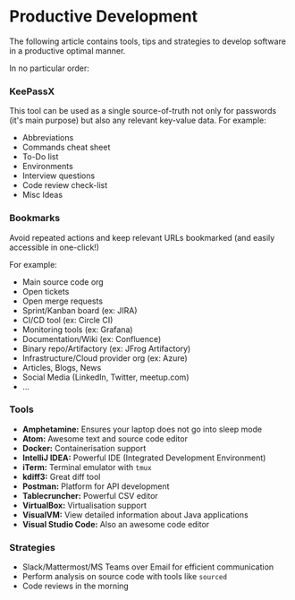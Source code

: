 # Productive Development

The following article contains tools, tips and strategies to develop software in a productive optimal manner.

In no particular order:

### KeePassX

This tool can be used as a single source-of-truth not only for passwords (it's main purpose) but also any relevant key-value data.
For example:
 * Abbreviations
 * Commands cheat sheet
 * To-Do list
 * Environments
 * Interview questions
 * Code review check-list
 * Misc Ideas

### Bookmarks

Avoid repeated actions and keep relevant URLs bookmarked (and easily accessible in one-click!)

For example:
* Main source code org
* Open tickets
* Open merge requests
* Sprint/Kanban board (ex: JIRA)
* CI/CD tool (ex: Circle CI)
* Monitoring tools (ex: Grafana)
* Documentation/Wiki (ex: Confluence)
* Binary repo/Artifactory (ex: JFrog Artifactory)
* Infrastructure/Cloud provider org (ex: Azure)
* Articles, Blogs, News
* Social Media (LinkedIn, Twitter, meetup.com)
* ...

### Tools

* **Amphetamine:** Ensures your laptop does not go into sleep mode
* **Atom:** Awesome text and source code editor
* **Docker:** Containerisation support
* **IntelliJ IDEA:** Powerful IDE (Integrated Development Environment)
* **iTerm:** Terminal emulator with `tmux`
* **kdiff3:** Great diff tool
* **Postman:** Platform for API development
* **Tablecruncher:** Powerful CSV editor
* **VirtualBox:** Virtualisation support
* **VisualVM:** View detailed information about Java applications
* **Visual Studio Code:** Also an awesome code editor

### Strategies

* Slack/Mattermost/MS Teams over Email for efficient communication
* Perform analysis on source code with tools like `sourced`
* Code reviews in the morning
